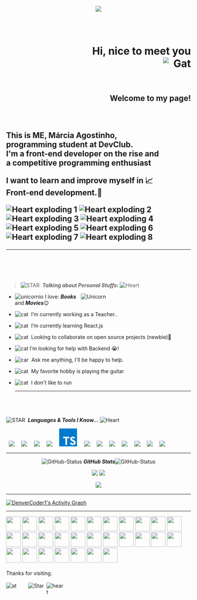 
<p align="center"> 
  <img src="https://profile-counter.glitch.me/agostinhomarcia/count.svg" />
</p>

<!-- PRESENTATION (GIF) -->

<img align="left" src="https://media.giphy.com/media/1xOPeoGeRWn5JIpuIm/giphy.gif" alt=""  width="20%"/>

<br><br>

<h1 align="right">Hi, nice to meet you <br>
    <img align="right" src="https://media.giphy.com/media/QK41PjIkLqgs6NL1aZ/giphy.gif" alt="Gat" width="15%">
</h1>

<br>
</br>
<br>
<h2 align="right">Welcome to my page!<h2>

<br>  

<p align="right">
    
This is ME, Márcia Agostinho, <br> programming student at DevClub.
<br>
I'm a front-end developer on the rise and <br> a competitive programming enthusiast

I want to learn and improve myself in 📈 <br>
Front-end development.🚀
  
<img src="https://media.giphy.com/media/NPVxkmlE8NkoGdtm0b/giphy.gif" alt="Heart exploding 1" width="50">
<img  src="https://media.giphy.com/media/NPVxkmlE8NkoGdtm0b/giphy.gif" alt="Heart exploding 2" width="50">
<img src="https://media.giphy.com/media/NPVxkmlE8NkoGdtm0b/giphy.gif" alt="Heart exploding 3" width="50">
<img src="https://media.giphy.com/media/NPVxkmlE8NkoGdtm0b/giphy.gif" alt="Heart exploding 4" width="50">
<img src="https://media.giphy.com/media/NPVxkmlE8NkoGdtm0b/giphy.gif" alt="Heart exploding 5" width="50">
<img src="https://media.giphy.com/media/NPVxkmlE8NkoGdtm0b/giphy.gif" alt="Heart exploding 6" width="50">
<img src="https://media.giphy.com/media/NPVxkmlE8NkoGdtm0b/giphy.gif" alt="Heart exploding 7" width="50">
<img src="https://media.giphy.com/media/NPVxkmlE8NkoGdtm0b/giphy.gif" alt="Heart exploding 8" width="50">

</p>


<hr>


 <br>


<br>
 </h1>

 > <img src="https://media.giphy.com/media/ObNTw8Uzwy6KQ/giphy.gif" alt="STAR" width="40"> &nbsp;***Talking about Personal Stuffs:***  <img       src="https://media.giphy.com/media/ObNTw8Uzwy6KQ/giphy.gif" alt="Heart" width="40"> &nbsp;
 <img align="right" width=300px alt="Unicorn" src="https://media.giphy.com/media/3ohs4BSacFKI7A717y/giphy.gif" />

  
-  <img src="https://media.giphy.com/media/XH4j6Dff6N2hfBD41l/giphy.gif" alt="unicornio" width="45">&nbsp;I love: ***Books*** and ***Movies***😉
- <img src="https://media.giphy.com/media/cKc0u9hyvZEOjD8V08/giphy.gif" alt="cat" width="50"> &nbsp;I’m currently working as a Teacher..
- <img src="https://media.giphy.com/media/H1SUKAcBubpIe2C7AE/giphy.gif" alt="cat" width="50"> &nbsp;I’m currently learning React.js
- <img src="https://media.giphy.com/media/553ZGCzYHSQHXiFKA8/giphy.gif" alt="cat" width="50"> &nbsp;Looking to collaborate on open source projects (newbie)👋
- <img src="https://media.giphy.com/media/rXqNdw9UKS45wsRpJL/giphy.gif" alt="cat" width="50">&nbsp;I’m looking for help with Backend 😭!
- <img src="https://media.giphy.com/media/fikiml0dKfRQ2ZS08E/giphy.gif" alt="car" width="50"> &nbsp;Ask me anything, I'll be happy to help.
- <img src="https://media.giphy.com/media/KOUC1bovOpRANRFrVW/giphy.gif" alt="cat" width="50"> &nbsp;My favorite hobby is playing the guitar
- <img src="https://media.giphy.com/media/9Jk5uq2FFETYYNtCjg/giphy.gif" alt="cat" width="50"> &nbsp;I don't like to run

  <hr/>
     <h1 align="center">  
 <br/>

                                                                                                                                                    
 <img  src="https://media.giphy.com/media/ObNTw8Uzwy6KQ/giphy.gif" alt="STAR" width="50"> &nbsp;***Languages & Tools I Know...***
   <img src="https://media.giphy.com/media/ObNTw8Uzwy6KQ/giphy.gif" alt="Heart" width="50"> &nbsp;
<p align="left"><code> <img height="50" src="https://cdn.jsdelivr.net/gh/devicons/devicon/icons/html5/html5-plain.svg"> </code>
<code> <img height="50" src="https://cdn.jsdelivr.net/gh/devicons/devicon/icons/css3/css3-plain.svg"> </code>
<code> <img height="50" src="https://cdn.jsdelivr.net/gh/devicons/devicon/icons/sass/sass-original.svg"> </code>
<code> <img height="50" src="https://cdn.jsdelivr.net/gh/devicons/devicon/icons/javascript/javascript-plain.svg"> </code>
<code> <img height="50" src="https://raw.githubusercontent.com/devicons/devicon/master/icons/typescript/typescript-original.svg"> </code>
<code> <img height="50" src="https://cdn.jsdelivr.net/gh/devicons/devicon/icons/react/react-original-wordmark.svg"> </code>
<code> <img height="50" src="https://cdn.jsdelivr.net/gh/devicons/devicon/icons/bootstrap/bootstrap-original-wordmark.svg"> </code>
<code> <img height="50" src="https://raw.githubusercontent.com/styled-components/brand/master/styled-components.png"> </code>
<code> <img height="50" src="https://upload.wikimedia.org/wikipedia/commons/thumb/3/3f/Git_icon.svg/1024px-Git_icon.svg.png"> </code>
<code> <img height="50" src="https://cdn.jsdelivr.net/gh/devicons/devicon/icons/github/github-original-wordmark.svg"> </code>
<code> <img height="50" src="https://cdn.jsdelivr.net/gh/devicons/devicon/icons/vscode/vscode-original-wordmark.svg"> </code>
<code> <img height="50" src="https://cdn.jsdelivr.net/gh/devicons/devicon/icons/figma/figma-original.svg"> </code>
  

 </p>
<hr>
  

<p  align="center">
 <img src="https://media.giphy.com/media/5fZ2QY1vicwbsWkFXd/giphy.gif" width="50px" alt="GitHub-Status"/>&nbsp;<i><b>GitHub Stats</b></i><img src="https://media.giphy.com/media/5fZ2QY1vicwbsWkFXd/giphy.gif" width="50px" alt="GitHub-Status"/>
 </p>

 
 <p align="center" >
 
   <img src="https://github-readme-stats.vercel.app/api/top-langs/?username=agostinhomarcia&layout=compact&theme=chartreuse-dark"/>
  
   <img src="https://github-readme-streak-stats.herokuapp.com/?user=agostinhomarcia&theme=chartreuse-dark&count_private=true&show_icons=true&title_color=6e40c9&icon_color=6e40c9&line_height=10" height ="165"/>
  <br/>
</p>
 
  <p align="center" >
    <img src="https://github-profile-trophy.vercel.app/?username=agostinhomarcia&row=1&theme=dracula"/>
  <br/>
</p>

<hr>
<a href="https://github.com/ashutosh00710/github-readme-activity-graph"><img alt="DenverCoder1's Activity Graph" src="https://activity-graph.herokuapp.com/graph?username=agostinhomarcia&bg_color=1F222E&color=F8D866&line=F85D7F&point=FFFFFF&hide_border=true" /></a>

 <hr>
<div>
    <img src="https://media.giphy.com/media/1Tfj964yjl7b3PlHBq/giphy.gif" width="40" height="40"/>
    <img src="https://media.giphy.com/media/8wgXnInTFAftvTj9nT/giphy.gif" width="40" height="40"/>
    <img src="https://media.giphy.com/media/yBgscAAQRDhig20tD1/giphy.gif" width="40" height="40"/>
    <img src="https://media.giphy.com/media/rsrNpsSE7lnk1uV32d/giphy.gif" width="40" height="40"/>
    <img src="https://media.giphy.com/media/dIuUhUok6EMNeMEkpY/giphy.gif" width="40" height="40"/>
    <img src="https://media.giphy.com/media/buSbTR5WoNtZYlXhHZ/giphy.gif" width="40" height="40"/>
    <img src="https://media.giphy.com/media/g8rn08g7fh1I7r1T2x/giphy.gif" width="40" height="40"/>
    <img src="https://cultofthepartyparrot.com/parrots/hd/dealwithitnowparrot.gif" width="40" height="40"/>
    <img src="https://cultofthepartyparrot.com/parrots/hd/hypnoparrotlight.gif" width="40" height="40"/>
    <img src="https://cultofthepartyparrot.com/parrots/databaseparrot.gif" width="40" height="40"/>
    <img src="https://cultofthepartyparrot.com/parrots/fixparrot.gif" width="40" height="40"/>
    <img src="https://cultofthepartyparrot.com/parrots/hd/laptop_parrot.gif" width="40" height="40"/>
    <img src="https://cultofthepartyparrot.com/parrots/hd/spinningparrot.gif" width="40" height="40"/>
    <img src="https://media.giphy.com/media/m4SyaZps5YyUtnuLWR/giphy.gif" width="40" height="40"/>
    <img src="https://media.giphy.com/media/qkXQbTog7GjL5zd8Xw/giphy.gif" width="40" height="40"/>
    <img src="https://cultofthepartyparrot.com/parrots/slomoparrot.gif" width="40" height="40"/>
    <img src="https://cultofthepartyparrot.com/parrots/hd/moonwalkingparrot.gif" width="40" height="40"/>
    <img src="https://cultofthepartyparrot.com/parrots/hd/stableparrot.gif" width="40" height="40"/>
    <img src="https://cultofthepartyparrot.com/parrots/hd/scienceparrot.gif" width="40" height="40"/>
    <img src="https://cultofthepartyparrot.com/parrots/hd/pirateparrot.gif" width="40" height="40"/>
    <img src="https://cultofthepartyparrot.com/parrots/hd/footballparrot.gif" width="40" height="40"/>
    <img src="https://cultofthepartyparrot.com/parrots/hd/illuminatiparrot.gif" width="40" height="40"/>
    <img src="https://cultofthepartyparrot.com/parrots/hd/hypnoparrotdark.gif" width="40" height="40"/>
    <img src="https://cultofthepartyparrot.com/parrots/hd/mustacheparrot.gif" width="40" height="40"/>
    <img src="https://media.giphy.com/media/QHW2a9LofXNnr8Iiv5/giphy.gif" width="40" height="40"/>
    <img src="https://media.giphy.com/media/rdkE3nGVFH3cljKyR8/giphy.gif" width="40" height="40"/>
    <img src="https://media.giphy.com/media/2vj2ZHc6Y86qriFb6F/giphy.gif" width="40" height="40"/>
    <img src="https://media.giphy.com/media/A3K059hblIvWrGiml6/giphy.gif" width="40" height="40"/>
    <img src="https://media.giphy.com/media/KuK5RnN36GNiuO8uqR/giphy.gif" width="40" height="40"/>
</div>
 
 <br>
      
  
 <div align="left">Thanks for visiting.  <br><br>
    <img align="left" src="https://media.giphy.com/media/xAqHUL21pMHe0/giphy.gif" alt="at" width="60">
   
  <img align="left" src="https://media.giphy.com/media/ObNTw8Uzwy6KQ/giphy.gif" alt="Star" width="50">
  <img align="left" src="https://media.giphy.com/media/xUOxf9qA9iupNWfT3y/giphy.gif" alt="heart" width="50">

</div>

